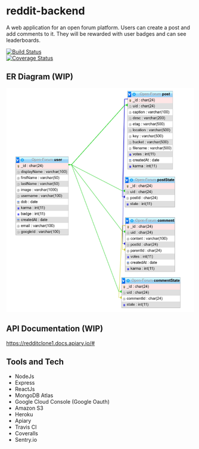 # reddit-backend

A web application for an open forum platform. Users can create a post and add comments to it. They will be rewarded with user badges and can see leaderboards.

[![Build Status](https://travis-ci.org/tanmayshishodia/reddit-backend.svg?branch=main)](https://travis-ci.org/tanmayshishodia/reddit-backend)
<br>
[![Coverage Status](https://coveralls.io/repos/github/tanmayshishodia/reddit-backend/badge.svg?branch=main)](https://coveralls.io/github/tanmayshishodia/reddit-backend?branch=main)

## ER Diagram (WIP)
![alt text](https://github.com/tanmayshishodia/reddit-backend/blob/main/uploads/Screenshot%20from%202021-03-18%2010-09-41.png)

## API Documentation (WIP)
https://redditclone1.docs.apiary.io/#

## Tools and Tech
- NodeJs
- Express
- ReactJs
- MongoDB Atlas
- Google Cloud Console (Google Oauth)
- Amazon S3
- Heroku
- Apiary
- Travis CI
- Coveralls
- Sentry.io
